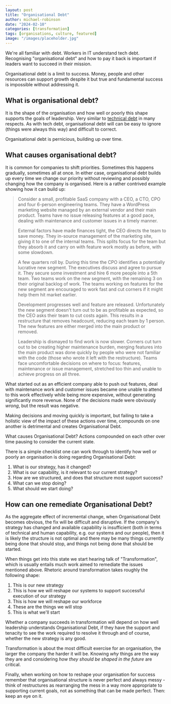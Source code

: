 ```yaml
---
layout: post
title: "Organisational Debt"
author: michael-robinson
date: "2024-02-10"
categories: [transformation]
tags: [organisations, culture, featured]
image: "/images/placeholder.jpg"
---
```


We're all familiar with debt. Workers in IT understand tech debt. Recognising "organisational debt" and how to pay it back is important if leaders want to succeed in their mission.

Organisational debt is a limit to success. Money, people and other resources can support growth despite it but true and fundamental success is impossible without addressing it.

## What is organisational debt?

It is the shape of the organisation and how well or poorly this shape supports the goals of leadership. Very similar to [technical debt](https://en.wikipedia.org/wiki/Technical_debt) in many respects. As with tech debt, organisational debt will can be easy to ignore (things were always this way) and difficult to correct.

Organisational debt is pernicious, building up over time.

## What causes organisational debt?

It is common for companies to shift priorities. Sometimes this happens gradually, sometimes all at once. In either case, organisational debt builds up every time we change our priority without reviewing and possibly changing how the company is organised. Here is a rather contrived example showing how it can build up:

> Consider a small, profitable SaaS company with a CEO, a CTO, CPO and four 6-person engineering teams. They have a WordPress marketing website managed by an external vendor and their main product. Teams have no issue releasing features at a good pace, dealing with maintenance and customer issues in a timely manner.
>
> External factors have made finances tight, the CEO directs the team to save money. They in-source management of the marketing site, giving it to one of the internal teams. This splits focus for the team but they absorb it and carry on with feature work mostly as before, with some slowdown.
>
> A few quarters roll by. During this time the CPO identifies a potentially lucrative new segment. The executives discuss and agree to pursue it. They secure some investment and hire 6 more people into a 5th team. Two teams work on the new segment, with the remaining 3 on their original backlog of work. The teams working on features for the new segment are encouraged to work fast and cut corners if it might help them hit market earlier.
>
> Development progresses well and feature are released. Unfortunately the new segment doesn't turn out to be as profitable as expected, so the CEO asks their team to cut costs again. This results in a restructure that removes headcount, reducing each team by 1 person. The new features are either merged into the main product or removed.
>
> Leadership is dismayed to find work is now slower. Corners cut turn out to be creating higher maintenance burden, merging features into the main product was done quickly by people who were not familiar with the code (those who wrote it left with the restructure). Teams face uncomfortable decisions on where to focus: features, maintenance or issue management, stretched too thin and unable to achieve progress on all three.

What started out as an efficient company able to push out features, deal with maintenance work and customer issues became one unable to attend to this work effectively while being more expensive, without generating significantly more revenue. None of the decisions made were obviously _wrong_, but the result was negative.

Making decisions and moving quickly is important, but failing to take a holistic view of the impact of these actions over time, compounds on one another is detrimental and creates Organisational Debt.

What causes Organisational Debt? Actions compounded on each other over time pausing to consider the current state.

There is a simple checklist one can work through to identify how well or poorly an organisation is doing regarding Organisational Debt:

1. What is our strategy, has it changed?
2. What is our capability, is it relevant to our current strategy?
3. How are we structured, and does that structure most support success?
4. What can we stop doing?
5. What should we start doing?

## How can one remediate Organisational Debt?

As the aggregate effect of incremental change, when Organisational Debt becomes obvious, the fix will be difficult and disruptive. If the company's strategy has changed and available capability is insufficient (both in terms of technical and human capability, e.g. our systems and our people), then it is likely the structure is not optimal and there may be many things currently being done that should stop, and things not being done that should be started.

When things get into this state we start hearing talk of "Transformation", which is usually entails much work aimed to remediate the issues mentioned above. Rhetoric around transformation takes roughly the following shape:

1. This is our new strategy
2. This is how we will reshape our systems to support successful execution of our strategy
3. This is how we will reshape our workforce
4. These are the things we will stop
5. This is what we'll start

Whether a company succeeds in transformation will depend on how well leadership understands Organisational Debt, if they have the support and tenacity to see the work required to resolve it through and of course, whether the new strategy is any good.

Transformation is about the most difficult exercise for an organisation, the larger the company the harder it will be. Knowing _why_ things are the way they are and considering _how they should be shaped in the future_ are critical.

Finally, when working on how to reshape your organisation for success remember that organisational structure is never perfect and always messy - think of restructures as rearranging the mess in a way more appropriate to supporting current goals, not as something that can be made perfect. Then: keep an eye on it.
